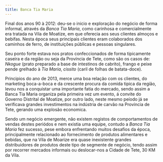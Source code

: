 ```yaml
---
title: Banca Tia Maria
---
```


Final dos anos 90 à 2012: deu-se o inicio e exploração do negócio de forma informal, através da *Banca Tia Maria*, como carinhosa e comercialmente era tratada na Vila de Moatize, em que oferecia aos seus clientes almoços e bebifas. Nesta época seus principais clientes eram colaborados dos caminhos de ferro, de instituições públicas e pessoas singulares.

Seu ponto forte estava nos pratos confeccionados de forma tipicamente caseira e da região ou seja da Província de Tete, como são os casos de: *Nkogue* (prato preparado a base de intestinos de cabrito), frango e peixe pende grelhado à *Tia Maria*, *cissito* (caril de folhas de batata-doce).

Principios do ano de 2013, merce uma boa relação com os clientes, do marketing boca-a-boca e da crescente procura da comida tipica da região, levou nos a conquistar uma importante fatia do mercado, sendo assim a Banca Tia Maria organiza pela primeira vez um evento, á convite do Governo Distrital de Moatize, por outro lado, neste mesmo peíodo já se verificava grandes investimentos na indústria de carvão na Província de Tete, gerando uma explosão economica.

Sendo um negócio emergente, não existem registos de comportamentos de vendas destes periódos e nem existia uma equipe, contudo a *Banca Tia Maria* fez sucesso, pese embora enfrentando muitos desafios da época, principalmente relacionado ao fornecimento de produtos alimentares e bebidas, que na Vila de Moarize era quase inexistente grandes distribuidores de produtos deste tipo de segmente de negócio, tendo assim por recorrer mercados informais ou deslocar-nos a Cidade de Tete, 30 KM da Vila.